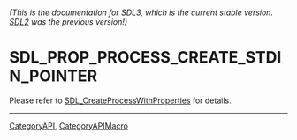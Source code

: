 ###### (This is the documentation for SDL3, which is the current stable version. [SDL2](https://wiki.libsdl.org/SDL2/) was the previous version!)
# SDL_PROP_PROCESS_CREATE_STDIN_POINTER

Please refer to [SDL_CreateProcessWithProperties](SDL_CreateProcessWithProperties) for details.

----
[CategoryAPI](CategoryAPI), [CategoryAPIMacro](CategoryAPIMacro)

